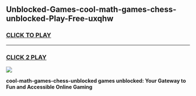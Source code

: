
## Unblocked-Games-cool-math-games-chess-unblocked-Play-Free-uxqhw
<h3>
<a href="https://premium76.site?title=cool-math-games-chess-unblocked&ref=17A">CLICK TO PLAY</a></h3>
<hr>

<h3>
<a href="https://premium76.site?title=cool-math-games-chess-unblocked&ref=17A">CLICK 2 PLAY</a>
  
</h3>

<a href="https://premium76.site?title=cool-math-games-chess-unblocked&ref=17A"><img src="https://clearcache.store/games.png"></a>


**cool-math-games-chess-unblocked games unblocked: Your Gateway to Fun and Accessible Online Gaming**
